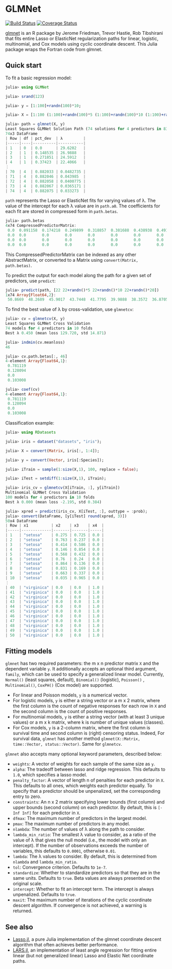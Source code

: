 # GLMNet

[![Build Status](https://travis-ci.org/simonster/GLMNet.jl.svg?branch=master)](https://travis-ci.org/simonster/GLMNet.jl)
[![Coverage Status](https://coveralls.io/repos/simonster/GLMNet.jl/badge.svg?branch=master)](https://coveralls.io/r/simonster/GLMNet.jl?branch=master)

[glmnet](http://www.jstatsoft.org/v33/i01/) is an R package by Jerome Friedman, Trevor Hastie, Rob Tibshirani that fits entire Lasso or ElasticNet regularization paths for linear, logistic, multinomial, and Cox models using cyclic coordinate descent. This Julia package wraps the Fortran code from glmnet.

## Quick start

To fit a basic regression model:

```julia
julia> using GLMNet

julia> srand(123)

julia> y = [1:100]+randn(100)*10;

julia> X = [1:100 (1:100)+randn(100)*5 (1:100)+randn(100)*10 (1:100)+randn(100)*20];

julia> path = glmnet(X, y)
Least Squares GLMNet Solution Path (74 solutions for 4 predictors in 832 passes):
74x3 DataFrame
| Row | df | pct_dev  | λ         |
|-----|----|----------|-----------|
| 1   | 0  | 0.0      | 29.6202   |
| 2   | 1  | 0.148535 | 26.9888   |
| 3   | 1  | 0.271851 | 24.5912   |
| 4   | 1  | 0.37423  | 22.4066   |
⋮
| 70  | 4  | 0.882033 | 0.0482735 |
| 71  | 4  | 0.882046 | 0.043985  |
| 72  | 4  | 0.882058 | 0.0400775 |
| 73  | 4  | 0.882067 | 0.0365171 |
| 74  | 4  | 0.882075 | 0.033273  |
```

`path` represents the Lasso or ElasticNet fits for varying values of λ. The value of the intercept for each λ value are in `path.a0`. The coefficients for each fit are stored in compressed form in `path.betas`.

```julia
julia> path.betas
4x74 CompressedPredictorMatrix:
 0.0  0.091158  0.174218  0.249899  0.318857  0.381688  0.438938  0.491102  0.538632  …   0.902207   0.905364   0.908404   0.910988   0.913497   0.915593   0.917647
 0.0  0.0       0.0       0.0       0.0       0.0       0.0       0.0       0.0           0.129457   0.129059   0.128679   0.128359   0.128054   0.127805   0.127568
 0.0  0.0       0.0       0.0       0.0       0.0       0.0       0.0       0.0          -0.116622  -0.119305  -0.121874  -0.12408   -0.126211  -0.128015  -0.129776
 0.0  0.0       0.0       0.0       0.0       0.0       0.0       0.0       0.0           0.108096   0.108137   0.108159   0.108198   0.108217   0.108254   0.108272
```

This CompressedPredictorMatrix can be indexed as any other AbstractMatrix, or converted to a Matrix using `convert(Matrix, path.betas)`.

To predict the output for each model along the path for a given set of predictors, use `predict`:

```julia
julia> predict(path, [22 22+randn()*5 22+randn()*10 22+randn()*20])
1x74 Array{Float64,2}:
 50.8669  48.2689  45.9017  43.7448  41.7795  39.9888  38.3572  36.8705  35.5159  …  21.9056  21.9115  21.9171  21.922  21.9266  21.9306  21.9344  21.9377  21.9407
```

To find the best value of λ by cross-validation, use `glmnetcv`:

```julia
julia> cv = glmnetcv(X, y)
Least Squares GLMNet Cross Validation
74 models for 4 predictors in 10 folds
Best λ 0.450 (mean loss 129.720, std 14.871)

julia> indmin(cv.meanloss)
46

julia> cv.path.betas[:, 46]
4-element Array{Float64,1}:
 0.781119
 0.128094
 0.0
 0.103008

julia> coef(cv)
4-element Array{Float64,1}:
 0.781119
 0.128094
 0.0
 0.103008
```

Classification example:

```julia
julia> using RDatasets

julia> iris = dataset("datasets", "iris");

julia> X = convert(Matrix, iris[:, 1:4]);

julia> y = convert(Vector, iris[:Species]);

julia> iTrain = sample(1:size(X,1), 100, replace = false);

julia> iTest = setdiff(1:size(X,1), iTrain);

julia> iris_cv = glmnetcv(X[iTrain, :], y[iTrain])
Multinomial GLMNet Cross Validation
100 models for 4 predictors in 10 folds
Best λ 0.000 (mean loss -2.195, std 0.384)

julia> xpred = predict(iris_cv, X[iTest, :], outtype = :prob);
julia> convert(DataFrame, [y[iTest] round(xpred, 3)])
50x4 DataFrame
| Row | x1          | x2    | x3    | x4  |
|-----|-------------|-------|-------|-----|
| 1   | "setosa"    | 0.275 | 0.725 | 0.0 |
| 2   | "setosa"    | 0.763 | 0.237 | 0.0 |
| 3   | "setosa"    | 0.414 | 0.586 | 0.0 |
| 4   | "setosa"    | 0.146 | 0.854 | 0.0 |
| 5   | "setosa"    | 0.568 | 0.432 | 0.0 |
| 6   | "setosa"    | 0.76  | 0.24  | 0.0 |
| 7   | "setosa"    | 0.864 | 0.136 | 0.0 |
| 8   | "setosa"    | 0.831 | 0.169 | 0.0 |
| 9   | "setosa"    | 0.663 | 0.337 | 0.0 |
| 10  | "setosa"    | 0.035 | 0.965 | 0.0 |
⋮
| 40  | "virginica" | 0.0   | 0.0   | 1.0 |
| 41  | "virginica" | 0.0   | 0.0   | 1.0 |
| 42  | "virginica" | 0.0   | 0.0   | 1.0 |
| 43  | "virginica" | 0.0   | 0.0   | 1.0 |
| 44  | "virginica" | 0.0   | 0.0   | 1.0 |
| 45  | "virginica" | 0.0   | 0.0   | 1.0 |
| 46  | "virginica" | 0.0   | 0.0   | 1.0 |
| 47  | "virginica" | 0.0   | 0.0   | 1.0 |
| 48  | "virginica" | 0.0   | 0.0   | 1.0 |
| 49  | "virginica" | 0.0   | 0.0   | 1.0 |
| 50  | "virginica" | 0.0   | 0.0   | 1.0 |
```


## Fitting models

`glmnet` has two required parameters: the m x n predictor matrix `X` and the dependent variable `y`. It additionally accepts an optional third argument, `family`, which can be used to specify a generalized linear model. Currently, `Normal()` (least squares, default), `Binomial()` (logistic), `Poisson()` , `Multinomial()`, `CoxPH()` (Cox model) are supported. 

- For linear and Poisson models, `y` is a numerical vector.
- For logistic models, `y` is either a string vector or a m x 2 matrix, where the first column is the count of negative responses for each row in `X` and the second column is the count of positive responses. 
- For multinomial models, `y` is etiher a string vector (with at least 3 unique values) or a m x k matrix, where k is number of unique values (classes).
- For Cox models, `y` is a 2-column matrix, where the first column is survival time and second column is (right) censoring status. Indeed, For survival data, `glmnet` has another method `glmnet(X::Matrix, time::Vector, status::Vector)`. Same for `glmnetcv`.


`glmnet` also accepts many optional keyword parameters, described below:

 - `weights`: A vector of weights for each sample of the same size as `y`.
 - `alpha`: The tradeoff between lasso and ridge regression. This defaults to `1.0`, which specifies a lasso model.
 - `penalty_factor`: A vector of length n of penalties for each predictor in `X`. This defaults to all ones, which weights each predictor equally. To specify that a predictor should be unpenalized, set the corresponding entry to zero.
 - `constraints`: An n x 2 matrix specifying lower bounds (first column) and upper bounds (second column) on each predictor. By default, this is `[-Inf Inf]` for each predictor in `X`.
 - `dfmax`: The maximum number of predictors in the largest model.
 - `pmax`: The maximum number of predictors in any model.
 - `nlambda`: The number of values of λ along the path to consider.
 - `lambda_min_ratio`: The smallest λ value to consider, as a ratio of the value of λ that gives the null model (i.e., the model with only an intercept). If the number of observations exceeds the number of variables, this defaults to `0.0001`, otherwise `0.01`.
 - `lambda`: The λ values to consider. By default, this is determined from `nlambda` and `lambda_min_ratio`.
 - `tol`: Convergence criterion. Defaults to `1e-7`.
 - `standardize`: Whether to standardize predictors so that they are in the same units. Defaults to `true`. Beta values are always presented on the original scale.
 - `intercept`: Whether to fit an intercept term. The intercept is always unpenalized. Defaults to `true`.
 - `maxit`: The maximum number of iterations of the cyclic coordinate descent algorithm. If convergence is not achieved, a warning is returned.


## See also

 - [Lasso.jl](https://github.com/simonster/Lasso.jl), a pure Julia implementation of the glmnet coordinate descent algorithm that often achieves better performance.
 - [LARS.jl](https://github.com/simonster/LARS.jl), an implementation
   of least angle regression for fitting entire linear (but not
   generalized linear) Lasso and Elastic Net coordinate paths.
